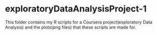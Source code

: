 # exploratoryDataAnalysisProject-1

This folder contains my R scripts for a Coursera project(exploratory Data Analysis) 
and the plots(png files) that these scripts are made for.
